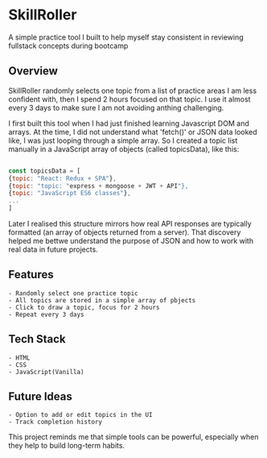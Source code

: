 # SkillRoller

A simple practice tool I built to help myself stay consistent in reviewing fullstack concepts during bootcamp

## Overview

SkillRoller randomly selects one topic from a list of practice areas I am less confident with, then I spend 2 hours focused on that topic.
I use it almost every 3 days to make sure I am not avoiding anthing challenging.

I first built this tool when I had just finished learning Javascript DOM and arrays.
At the time, I did not understand what 'fetch()' or JSON data looked like, I was just looping through a simple array.
So I created a topic list manually in a JavaScript array of objects (called topicsData), like this:

```js

const topicsData = [
{topic: "React: Redux + SPA"},
{topic: "topic: "express + mongoose + JWT + API"},
{topic: "JavaScript ES6 classes"},
...
]

```

Later I realised this structure mirrors how real API responses are typically formatted (an array of objects returned from a server).
That discovery helped me bettwe understand the purpose of JSON and how to work with real data in future projects.

## Features

    - Randomly select one practice topic
    - All topics are stored in a simple array of pbjects
    - Click to draw a topic, focus for 2 hours
    - Repeat every 3 days

## Tech Stack

    - HTML
    - CSS
    - JavaScript(Vanilla)

## Future Ideas

    - Option to add or edit topics in the UI
    - Track completion history

This project reminds me that simple tools can be powerful, especially when they help to build long-term habits.
